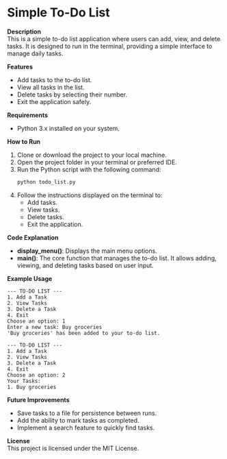 # Simple To-Do List  
**Description**  
This is a simple to-do list application where users can add, view, and delete tasks. It is designed to run in the terminal, providing a simple interface to manage daily tasks.  

**Features**  
- Add tasks to the to-do list.  
- View all tasks in the list.  
- Delete tasks by selecting their number.  
- Exit the application safely.  

**Requirements**  
- Python 3.x installed on your system.  

**How to Run**  
1. Clone or download the project to your local machine.  
2. Open the project folder in your terminal or preferred IDE.  
3. Run the Python script with the following command:  
   ```bash
   python todo_list.py
   ```  
4. Follow the instructions displayed on the terminal to:
   - Add tasks.
   - View tasks.
   - Delete tasks.
   - Exit the application.

**Code Explanation**  
- **display_menu()**: Displays the main menu options.  
- **main()**: The core function that manages the to-do list. It allows adding, viewing, and deleting tasks based on user input.  

**Example Usage**  
```
--- TO-DO LIST ---
1. Add a Task
2. View Tasks
3. Delete a Task
4. Exit
Choose an option: 1
Enter a new task: Buy groceries
'Buy groceries' has been added to your to-do list.

--- TO-DO LIST ---
1. Add a Task
2. View Tasks
3. Delete a Task
4. Exit
Choose an option: 2
Your Tasks:
1. Buy groceries
```

**Future Improvements**  
- Save tasks to a file for persistence between runs.  
- Add the ability to mark tasks as completed.  
- Implement a search feature to quickly find tasks.  

**License**  
This project is licensed under the MIT License.
